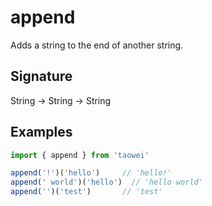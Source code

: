 # append

Adds a string to the end of another string.

## Signature
String -> String -> String

## Examples
```javascript
import { append } from 'taowei'

append('!')('hello')     // 'hello!'
append(' world')('hello')  // 'hello world'
append('')('test')       // 'test'

```
